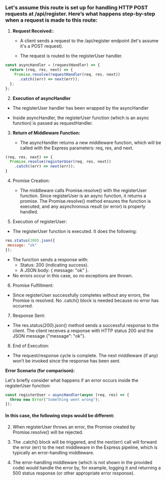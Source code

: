 ### Let's assume this route is set up for handling HTTP POST requests at /api/register. Here’s what happens step-by-step when a request is made to this route:

  1. **Request Received:**:
       - A client sends a request to the /api/register endpoint (let's assume it's a POST request).

       - The request is routed to the registerUser handler.

````javascript
const asyncHandler = (requestHandler) => {
  return (req, res, next) => {
    Promise.resolve(requestHandler(req, res, next))
      .catch((err) => next(err));
  };
};
````

2. **Execution of asyncHandler**
       
- The registerUser handler has been wrapped by the asyncHandler

- Inside asyncHandler, the registerUser function (which is an async function) is passed as requestHandler.

3. **Return of Middleware Function:**

     - The asyncHandler returns a new middleware function, which will be called with the Express parameters: req, res, and next.

````javascript
(req, res, next) => {
  Promise.resolve(registerUser(req, res, next))
    .catch((err) => next(err));
}

````

4. Promise Creation:

    - The middleware calls Promise.resolve() with the registerUser function. Since registerUser is an async function, it returns a promise. The Promise.resolve() method ensures the function is executed, and any asynchronous result (or error) is properly handled.

5. Execution of registerUser:

 - The registerUser function is executed. It does the following:

 ````javascript
 res.status(200).json({
  message: "ok"
});

 ````

  - The function sends a response with:
      - Status: 200 (indicating success).
      - A JSON body: { message: "ok" }.
 - No errors occur in this case, so no exceptions are thrown.

6. Promise Fulfillment:

  - Since registerUser successfully completes without any errors, the Promise is resolved.
No .catch() block is needed because no error has occurred.

7. Response Sent:

  - The res.status(200).json() method sends a successful response to the client. The client receives a response with HTTP status 200 and the JSON message {"message": "ok"}.

8. End of Execution:

- The request/response cycle is complete. The next middleware (if any) won’t be invoked since the response has been sent.

**Error Scenario (for comparison):**

Let's briefly consider what happens if an error occurs inside the registerUser function:

````javascript
const registerUser = asyncHandler(async (req, res) => {
  throw new Error("Something went wrong");
});

````

  #### In this case, the following steps would be different:
 
 2. When registerUser throws an error, the Promise created by Promise.resolve() will be rejected.
 
 3. The .catch() block will be triggered, and the next(err) call will forward the error (err) to the next middleware in the Express pipeline, which is typically an error-handling middleware.
 
 4. The error-handling middleware (which is not shown in the provided code) would handle the error by, for example, logging it and returning a 500 status response (or other appropriate error response).